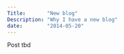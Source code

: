 ```yaml
---
Title:       "New blog"
Description: "Why I have a new blog"
date:        "2014-05-20"
---
```


Post tbd